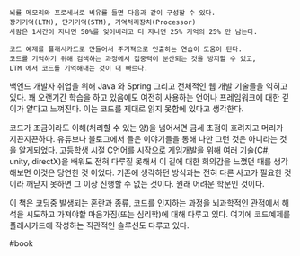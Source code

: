 
	뇌를 메모리와 프로세서로 비유를 들면 다음과 같이 구성할 수 있다.
	장기기억(LTM), 단기기억(STM), 기억처리장치(Processor) 
	사람은 1시간이 지나면 50%를 잊어버리고 더 지나면 25% 기억의 25% 만 남는다. 
	
	코드 예제를 플래시카드로 만들어서 주기적으로 인출하는 연습이 도움이 된다. 
	코드를 기억하기 위해 검색하는 과정에서 집중력이 분산되는 것을 방지할 수 있고, 
	LTM 에서 코드를 기억해내는 것이 더 빠르다. 

백엔드 개발자 취업을 위해 Java 와 Spring 그리고 전체적인 웹 개발 기술들을 익히고 있다. 
꽤 오랜기간 학습을 하고 있음에도 여전히 사용하는 언어나 프레임워크에 대한 깊이가 얕다고 느껴진다. 이는 코드를 제대로 읽지 못함에 있다고 생각한다. 

코드가 조금이라도 이해(처리할 수 있는 양)을 넘어서면 금세 초점이 흐려지고 머리가 지끈지끈하다. 유튜브나 블로그에서 들은 이야기들을 통해 나만 그런 것은 아니라는 것을 알게되었다. 
고등학생 시절 C언어를 시작으로 게임개발을 위해 여러 기술(C#, unity, directX)을 배워도 
전혀 다루질 못해서 이 길에 대한 회의감을 느꼈던 때를 생각해보면 이것은 당연한 것 이었다. 
기존에 생각하던 방식과는 전혀 다른 사고가 필요한 것이라 깨닫지 못하면 그 이상 진행할 수 없는 것이다. 원래 어려운 학문인 것이다. 

이 책은 코딩중 발생되는 혼란과 종류, 코드를 인지하는 과정을 뇌과학적인 관점에서 해석을 시도하고 가져야할 마음가짐(또는 심리학)에 대해 다루고 있다. 여기에 코드예제를 플래시카드에 작성하는 직관적인 솔루션도 다루고 있다. 








#book 
